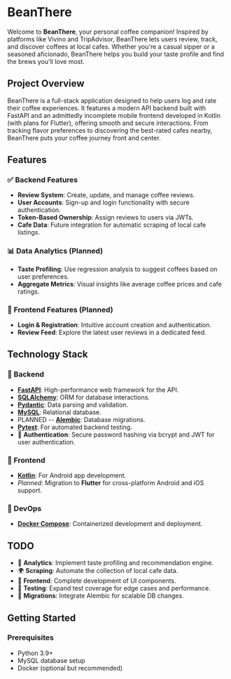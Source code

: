 # BeanThere

Welcome to **BeanThere**, your personal coffee companion! Inspired by platforms like Vivino and TripAdvisor, BeanThere lets users review, track, and discover coffees at local cafes. Whether you're a casual sipper or a seasoned aficionado, BeanThere helps you build your taste profile and find the brews you'll love most.

## Project Overview

BeanThere is a full-stack application designed to help users log and rate their coffee experiences. It features a modern API backend built with FastAPI and an admittedly incomplete mobile frontend developed in Kotlin (with plans for Flutter), offering smooth and secure interactions. From tracking flavor preferences to discovering the best-rated cafes nearby, BeanThere puts your coffee journey front and center.

## Features

### ✅ Backend Features

- **Review System**: Create, update, and manage coffee reviews.
- **User Accounts**: Sign-up and login functionality with secure authentication.
- **Token-Based Ownership**: Assign reviews to users via JWTs.
- **Cafe Data**: Future integration for automatic scraping of local cafe listings.

### 📊 Data Analytics (Planned)

- **Taste Profiling**: Use regression analysis to suggest coffees based on user preferences.
- **Aggregate Metrics**: Visual insights like average coffee prices and cafe ratings.

### 🎨 Frontend Features (Planned)

- **Login & Registration**: Intuitive account creation and authentication.
- **Review Feed**: Explore the latest user reviews in a dedicated feed.

## Technology Stack

### 🔧 Backend

- [**FastAPI**](https://fastapi.tiangolo.com): High-performance web framework for the API.
- [**SQLAlchemy**](https://www.sqlalchemy.org/): ORM for database interactions.
- [**Pydantic**](https://docs.pydantic.dev): Data parsing and validation.
- [**MySQL**](https://www.mysql.com/): Relational database.
- PLANNED -- [**Alembic**](https://alembic.sqlalchemy.org/): Database migrations.
- [**Pytest**](https://pytest.org): For automated backend testing.
- 🔐 **Authentication**: Secure password hashing via bcrypt and JWT for user authentication.

### 📱 Frontend

- [**Kotlin**](https://kotlinlang.org/): For Android app development.
- _Planned_: Migration to **Flutter** for cross-platform Android and iOS support.

### 🐳 DevOps

- [**Docker Compose**](https://docs.docker.com/compose/): Containerized development and deployment.

## TODO

- 🧠 **Analytics**: Implement taste profiling and recommendation engine.
- 🌍 **Scraping**: Automate the collection of local cafe data.
- 🔧 **Frontend**: Complete development of UI components.
- 🧪 **Testing**: Expand test coverage for edge cases and performance.
- 🧳 **Migrations**: Integrate Alembic for scalable DB changes.

## Getting Started

### Prerequisites

- Python 3.9+
- MySQL database setup
- Docker (optional but recommended)
